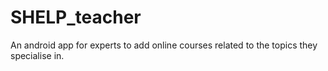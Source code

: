 # SHELP_teacher
An android app for experts to add online courses related to the topics they specialise in. 
